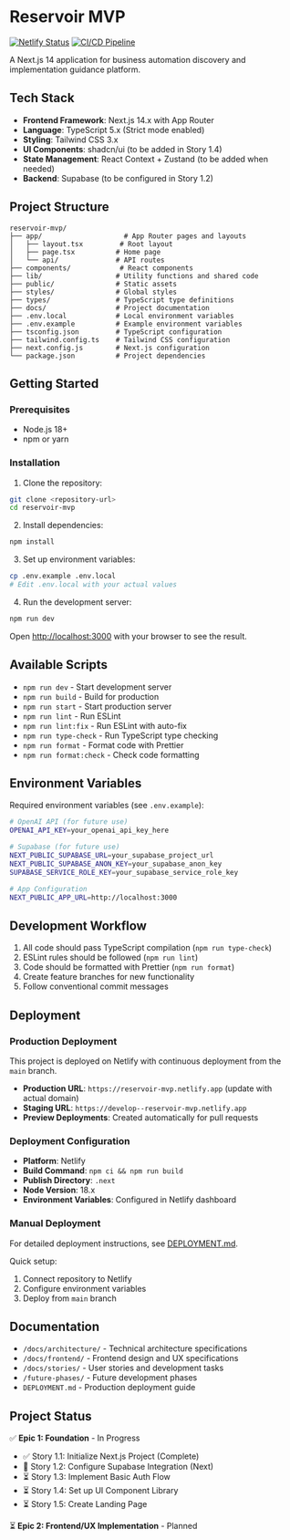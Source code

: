 # Reservoir MVP

[![Netlify Status](https://api.netlify.com/api/v1/badges/YOUR_SITE_ID/deploy-status)](https://app.netlify.com/sites/reservoir-mvp/deploys)
[![CI/CD Pipeline](https://github.com/YOUR_USERNAME/reservoir-mvp/workflows/CI/CD%20Pipeline/badge.svg)](https://github.com/YOUR_USERNAME/reservoir-mvp/actions)

A Next.js 14 application for business automation discovery and implementation guidance platform.

## Tech Stack

- **Frontend Framework**: Next.js 14.x with App Router
- **Language**: TypeScript 5.x (Strict mode enabled)
- **Styling**: Tailwind CSS 3.x
- **UI Components**: shadcn/ui (to be added in Story 1.4)
- **State Management**: React Context + Zustand (to be added when needed)
- **Backend**: Supabase (to be configured in Story 1.2)

## Project Structure

```
reservoir-mvp/
├── app/                    # App Router pages and layouts
│   ├── layout.tsx         # Root layout
│   ├── page.tsx          # Home page
│   └── api/              # API routes
├── components/            # React components
├── lib/                  # Utility functions and shared code
├── public/               # Static assets
├── styles/               # Global styles
├── types/                # TypeScript type definitions
├── docs/                 # Project documentation
├── .env.local            # Local environment variables
├── .env.example          # Example environment variables
├── tsconfig.json         # TypeScript configuration
├── tailwind.config.ts    # Tailwind CSS configuration
├── next.config.js        # Next.js configuration
└── package.json          # Project dependencies
```

## Getting Started

### Prerequisites

- Node.js 18+ 
- npm or yarn

### Installation

1. Clone the repository:
```bash
git clone <repository-url>
cd reservoir-mvp
```

2. Install dependencies:
```bash
npm install
```

3. Set up environment variables:
```bash
cp .env.example .env.local
# Edit .env.local with your actual values
```

4. Run the development server:
```bash
npm run dev
```

Open [http://localhost:3000](http://localhost:3000) with your browser to see the result.

## Available Scripts

- `npm run dev` - Start development server
- `npm run build` - Build for production
- `npm run start` - Start production server
- `npm run lint` - Run ESLint
- `npm run lint:fix` - Run ESLint with auto-fix
- `npm run type-check` - Run TypeScript type checking
- `npm run format` - Format code with Prettier
- `npm run format:check` - Check code formatting

## Environment Variables

Required environment variables (see `.env.example`):

```bash
# OpenAI API (for future use)
OPENAI_API_KEY=your_openai_api_key_here

# Supabase (for future use)
NEXT_PUBLIC_SUPABASE_URL=your_supabase_project_url
NEXT_PUBLIC_SUPABASE_ANON_KEY=your_supabase_anon_key
SUPABASE_SERVICE_ROLE_KEY=your_supabase_service_role_key

# App Configuration
NEXT_PUBLIC_APP_URL=http://localhost:3000
```

## Development Workflow

1. All code should pass TypeScript compilation (`npm run type-check`)
2. ESLint rules should be followed (`npm run lint`)
3. Code should be formatted with Prettier (`npm run format`)
4. Create feature branches for new functionality
5. Follow conventional commit messages

## Deployment

### Production Deployment
This project is deployed on Netlify with continuous deployment from the `main` branch.

- **Production URL**: `https://reservoir-mvp.netlify.app` (update with actual domain)
- **Staging URL**: `https://develop--reservoir-mvp.netlify.app`
- **Preview Deployments**: Created automatically for pull requests

### Deployment Configuration
- **Platform**: Netlify
- **Build Command**: `npm ci && npm run build`
- **Publish Directory**: `.next`
- **Node Version**: 18.x
- **Environment Variables**: Configured in Netlify dashboard

### Manual Deployment
For detailed deployment instructions, see [DEPLOYMENT.md](./DEPLOYMENT.md).

Quick setup:
1. Connect repository to Netlify
2. Configure environment variables
3. Deploy from `main` branch

## Documentation

- `/docs/architecture/` - Technical architecture specifications
- `/docs/frontend/` - Frontend design and UX specifications  
- `/docs/stories/` - User stories and development tasks
- `/future-phases/` - Future development phases
- `DEPLOYMENT.md` - Production deployment guide

## Project Status

✅ **Epic 1: Foundation** - In Progress
- ✅ Story 1.1: Initialize Next.js Project (Complete)
- 🔄 Story 1.2: Configure Supabase Integration (Next)
- ⏳ Story 1.3: Implement Basic Auth Flow
- ⏳ Story 1.4: Set up UI Component Library  
- ⏳ Story 1.5: Create Landing Page

⏳ **Epic 2: Frontend/UX Implementation** - Planned
